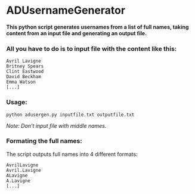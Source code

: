 # ADUsernameGenerator
**This python script generates usernames from a list of full names, taking content from an input file and generating an output file.**

### All you have to do is to input file with the content like this:
```
Avril Lavigne
Britney Spears
Clint Eastwood
David Beckham
Emma Watson
[...]
```

### Usage:
```
python adusergen.py inputfile.txt outputfile.txt
```

_Note: Don't input file with middle names._

### Formating the full names:
The script outputs full names into 4 different formats:
```
AvrilLavigne
Avril.Lavigne
ALavigne
A.Lavigne
[...]
```
